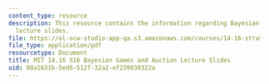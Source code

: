 ```yaml
---
content_type: resource
description: This resource contains the information regarding Bayesian Games and auction
  lecture slides.
file: https://ol-ocw-studio-app-qa.s3.amazonaws.com/courses/14-16-strategy-and-information-spring-2016/88a1631b5ed6512f32a2ef239830322a_MIT14_16S16_Bayesian.pdf
file_type: application/pdf
resourcetype: Document
title: MIT 14.16 S16 Bayesian Games and Auction Lecture Slides
uid: 88a1631b-5ed6-512f-32a2-ef239830322a
---
```

